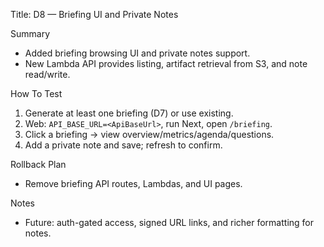 Title: D8 — Briefing UI and Private Notes

Summary
- Added briefing browsing UI and private notes support.
- New Lambda API provides listing, artifact retrieval from S3, and note read/write.

How To Test
1) Generate at least one briefing (D7) or use existing.
2) Web: `API_BASE_URL=<ApiBaseUrl>`, run Next, open `/briefing`.
3) Click a briefing → view overview/metrics/agenda/questions.
4) Add a private note and save; refresh to confirm.

Rollback Plan
- Remove briefing API routes, Lambdas, and UI pages.

Notes
- Future: auth-gated access, signed URL links, and richer formatting for notes.

